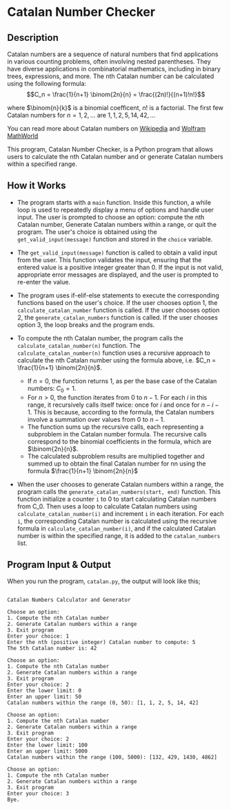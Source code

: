 # Catalan Number Checker

## Description

Catalan numbers are a sequence of natural numbers that find applications in various counting problems, often involving nested parentheses. They have diverse applications in combinatorial mathematics, including in binary trees, expressions, and more. The nth Catalan number can be calculated using the following formula:
$$C_n = \frac{1}{n+1} \binom{2n}{n} = \frac{(2n)!}{(n+1)!n!}$$

where $\binom{n}{k}$ is a binomial coefficent, $n!$ is a factorial. The first few Catalan numbers for $n=1, 2, \dots$ are $1, 1, 2, 5, 14, 42, \ldots$

You can read more about Catalan numbers on [Wikipedia](https://en.wikipedia.org/wiki/Catalan_number) and [Wolfram MathWorld](https://mathworld.wolfram.com/CatalanNumber.html)

This program, Catalan Number Checker, is a Python program that allows users to calculate the nth Catalan number and or generate Catalan numbers within a specified range.

## How it Works

- The program starts with a `main` function. Inside this function, a while loop is used to repeatedly display a menu of options and handle user input. The user is prompted to choose an option: compute the nth Catalan number, Generate Catalan numbers within a range, or quit the program. The user's choice is obtained using the `get_valid_input(message)` function and stored in the `choice` variable.

- The `get_valid_input(message)` function is called to obtain a valid input from the user. This function validates the input, ensuring that the entered value is a positive integer greater than 0. If the input is not valid, appropriate error messages are displayed, and the user is prompted to re-enter the value.

- The program uses if-elif-else statements to execute the corresponding functions based on the user's choice. If the user chooses option 1, the `calculate_catalan_number` function is called. If the user chooses option 2, the `generate_catalan_numbers` function is called. If the user chooses option 3, the loop breaks and the program ends.

- To compute the nth Catalan number, the program calls the `calculate_catalan_number(n)` function. The `calculate_catalan_number(n)` function uses a recursive approach to calculate the nth Catalan number using the formula above, i.e. $C_n = \frac{1}{n+1} \binom{2n}{n}$.
    - If $n=0$, the function returns 1, as per the base case of the Catalan numbers: $C_0​=1$.
    - For $n \gt 0$, the function iterates from $0$ to $n-1$. For each $i$ in this range, it recursively calls itself twice: once for $i$ and once for $n-i-1$. This is because, according to the formula, the Catalan numbers involve a summation over values from $0$ to $n-1$.
    - The function sums up the recursive calls, each representing a subproblem in the Catalan number formula. The recursive calls correspond to the binomial coefficients in the formula, which are $\binom{2n}{n}$.
    - The calculated subproblem results are multiplied together and summed up to obtain the final Catalan number for nn using the formula $\frac{1}{n+1} \binom{2n}{n}$

- When the user chooses to generate Catalan numbers within a range, the program calls the `generate_catalan_numbers(start, end)` function. This function initialize a counter `i` to 0 to start calculating Catalan numbers from C_0. Then uses a loop to calculate Catalan numbers using `calculate_catalan_number(i)` and increment `i` in each iteration. For each `i`, the corresponding Catalan number is calculated using the recursive formula in `calculate_catalan_number(i)`, and if the calculated Catalan number is within the specified range, it is added to the `catalan_numbers` list.


## Program Input & Output

When you run the program, `catalan.py`, the output will look like this;

```

Catalan Numbers Calculator and Generator

Choose an option:
1. Compute the nth Catalan number
2. Generate Catalan numbers within a range
3. Exit program
Enter your choice: 1
Enter the nth (positive integer) Catalan number to compute: 5
The 5th Catalan number is: 42

Choose an option:
1. Compute the nth Catalan number
2. Generate Catalan numbers within a range
3. Exit program
Enter your choice: 2
Enter the lower limit: 0
Enter an upper limit: 50
Catalan numbers within the range (0, 50): [1, 1, 2, 5, 14, 42]

Choose an option:
1. Compute the nth Catalan number
2. Generate Catalan numbers within a range
3. Exit program
Enter your choice: 2
Enter the lower limit: 100
Enter an upper limit: 5000
Catalan numbers within the range (100, 5000): [132, 429, 1430, 4862]

Choose an option:
1. Compute the nth Catalan number
2. Generate Catalan numbers within a range
3. Exit program
Enter your choice: 3
Bye.
```